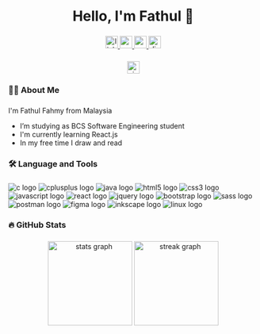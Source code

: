 <h1 align="center">Hello, I'm Fathul 👋</h1>

###

<div align="center">
  <a href="https://www.linkedin.com/in/fathulfahmy"/>
     <img src="https://img.shields.io/badge/linkedin-0A66C2?&logo=linkedin&logoColor=white&style=for-the-badge" height="25" alt ="linkedin button"/>
  </a>
  
  <a href="mailto:mfathulfahmy@gmail.com">
    <img src="https://img.shields.io/badge/gmail-EA4335?&logo=gmail&logoColor=white&style=for-the-badge" height="25" alt ="gmail button"/>
  </a>

  <a href="https://www.reddit.com/user/fathulfahmy/"/>
    <img src="https://img.shields.io/badge/reddit-FF4500?&logo=reddit&logoColor=white&style=for-the-badge" height="25" alt ="reddit button"/>
  </a>

  <a href="https://discordapp.com/users/fathulfahmy/"/>
    <img src="https://img.shields.io/badge/discord-5865F2?&logo=discord&logoColor=white&style=for-the-badge" height="25" alt ="discord button"/>
  </a>
</div>

###

<div align="center">
  <a href="https://visitorbadge.io/status?path=fathulfahmy"><img src="https://api.visitorbadge.io/api/visitors?path=fathulfahmy&labelColor=%23f5f5f5&countColor=dodgerblue" height="25" alt="visitor count"/></a>
  <!-- <img src="https://visitor-badge.laobi.icu/badge?page_id=fathulfahmy.fathulfahmy&left_text=Visitors"  /> -->
</div>

###

<h3 align="left">👩‍💻 About Me</h3>

###

<p align="left">
  I'm Fathul Fahmy from Malaysia
</p>

<ul align="left">
  <li>
    I’m studying as BCS Software Engineering student
  </li>
  <li>
    I'm currently learning React.js
  </li>
  <li>
    In my free time I draw and read
  </li>
</ul>

###

<h3 align="left">🛠 Language and Tools</h3>

###

<div align="left">
  <img src="https://img.shields.io/badge/c-A8B9CC?&logo=c&logoColor=black&style=for-the-badge" alt ="c logo"/>
  <img src="https://img.shields.io/badge/C++-00599C?logo=cplusplus&logoColor=white&style=for-the-badge" alt="cplusplus logo"  />
  <img src="https://img.shields.io/badge/java-F44336?logo=openjdk&logoColor=white&style=for-the-badge" alt="java logo"/>
  <img src="https://img.shields.io/badge/HTML5-E34F26?logo=html5&logoColor=white&style=for-the-badge" alt="html5 logo"  />
  <img src="https://img.shields.io/badge/CSS3-1572B6?logo=css3&logoColor=white&style=for-the-badge" alt="css3 logo"  />
  <img src="https://img.shields.io/badge/JavaScript-F7DF1E?logo=javascript&logoColor=black&style=for-the-badge" alt="javascript logo"  />
<!-- <img src="https://img.shields.io/badge/Dart-0175C2?logo=dart&logoColor=white&style=for-the-badge" alt="dart logo"  /> -->
  <img src="https://img.shields.io/badge/React-61DAFB?logo=react&logoColor=black&style=for-the-badge" alt="react logo"  />
<!-- <img src="https://img.shields.io/badge/Flutter-02569B?logo=flutter&logoColor=white&style=for-the-badge" alt="flutter logo"  /> -->
  <img src="https://img.shields.io/badge/jQuery-0769AD?logo=jquery&logoColor=white&style=for-the-badge" alt="jquery logo"  />
  <img src="https://img.shields.io/badge/Bootstrap-7952B3?logo=bootstrap&logoColor=white&style=for-the-badge" alt="bootstrap logo"  />
  <img src="https://img.shields.io/badge/Sass-CC6699?logo=sass&logoColor=white&style=for-the-badge" alt="sass logo"  />
  <!-- <img src="https://img.shields.io/badge/Tailwind%20CSS-06B6D4?logo=tailwindcss&logoColor=white&style=for-the-badge" alt="tailwind logo"  /> -->
  <img src="https://img.shields.io/badge/Postman-FF6C37?logo=postman&logoColor=white&style=for-the-badge" alt="postman logo"  />
  <img src="https://img.shields.io/badge/Figma-F24E1E?logo=figma&logoColor=white&style=for-the-badge" alt="figma logo"  />
  <img src="https://img.shields.io/badge/Inkscape-000000?logo=inkscape&logoColor=white&style=for-the-badge" alt="inkscape logo"  />
  <img src="https://img.shields.io/badge/Linux-FCC624?logo=linux&logoColor=black&style=for-the-badge" alt="linux logo"  />
</div>

###

<h3 align="left">🔥 GitHub Stats</h3>

###

<div align="center">
  <img src="https://github-readme-stats.vercel.app/api?username=fathulfahmy&hide_title=true&hide_rank=true&show_icons=true&include_all_commits=true&count_private=true&disable_animations=false&theme=default&locale=en&hide_border=false&order=1&icon_color=dodgerblue" height="170" alt="stats graph"  />
  <img src="https://streak-stats.demolab.com?user=fathulfahmy&locale=en&mode=daily&theme=default&hide_border=false&border_radius=5&order=3&ring=dodgerblue&fire=dodgerblue&currStreakLabel=dodgerblue" height="170" alt="streak graph"  />
</div>

###
